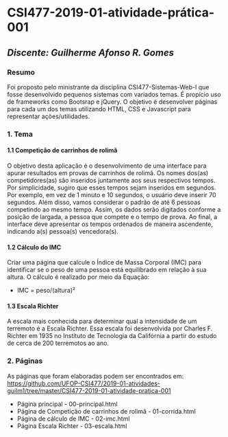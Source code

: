 # **CSI477-2019-01-atividade-prática-001**
## *Discente: Guilherme Afonso R. Gomes*

<!------TESTE DE COMMIT-------->

<!-- Descrever um resumo sobre o trabalho. -->

### Resumo
Foi proposto pelo ministrante da disciplina CSI477-Sistemas-Web-I que fosse desenvolvido pequenos sistemas com variados temas. É propício uso de frameworks como Bootsrap e jQuery. O objetivo é desenvolver páginas para cada um dos temas utilizando HTML, CSS e Javascript para representar
ações/utilidades.
<!-- Apresentar o tema. -->
### 1. Tema
#### 1.1 Competição de carrinhos de rolimã
O objetivo desta aplicação é o desenvolvimento de uma interface para apurar resultados em provas
de carrinhos de rolimã. Os nomes dos(as) competidores(as) são inseridos juntamente aos seus respectivos
tempos. Por simplicidade, sugiro que esses tempos sejam inseridos em segundos. Por exemplo, em vez de
1 minuto e 10 segundos, o usuário deve inserir 70 segundos. Além disso, vamos considerar o padrão de até
6 pessoas competindo ao mesmo tempo. Assim, os dados serão digitados conforme a posição de largada,
a pessoa que compete e o tempo de prova. Ao final, a interface deve apresentar os tempos ordenados de
maneira ascendente, indicando a(s) pessoa(s) vencedora(s).


#### 1.2 Cálculo do IMC
Criar uma página que calcule o Índice de Massa Corporal (IMC) para identificar se o peso de uma pessoa
está equilibrado em relação à sua altura. O cálculo é realizado por meio da Equação:

* IMC = peso/(altura)²

#### 1.3 Escala Richter
A escala mais conhecida para determinar qual a intensidade de um terremoto é a Escala Richter. Essa
escala foi desenvolvida por Charles F. Richter em 1935 no Instituto de Tecnologia da Califórnia a partir do
estudo de cerca de 200 terremotos ao ano.

<!-- Construir alguns protótipos para a aplicação, disponibilizá-los no Github e descrever o que foi considerado. //-->
### 2. Páginas
As páginas que foram elaboradas podem ser encontrados em: https://github.com/UFOP-CSI477/2019-01-atividades-guilm1/tree/master/CSI477-2019-01-atividade-pratica-001

* Página principal - 00-principal.html
* Página de Competição de carrinhos de rolimã - 01-corrida.html
* Página de cálculo de IMC - 02-imc.html
* Página Escala Richter - 03-escala.html
